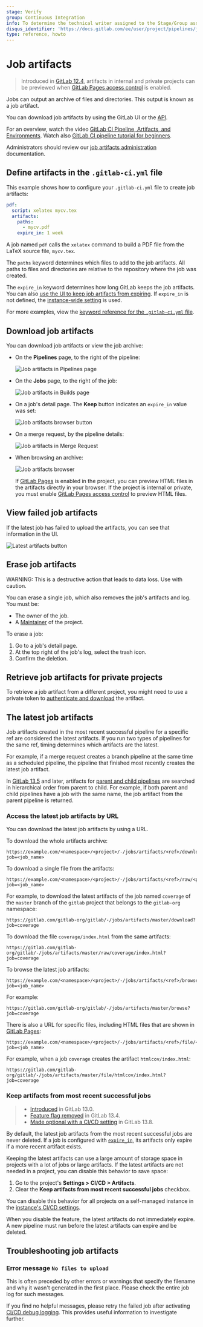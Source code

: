 ```yaml
---
stage: Verify
group: Continuous Integration
info: To determine the technical writer assigned to the Stage/Group associated with this page, see https://about.gitlab.com/handbook/engineering/ux/technical-writing/#assignments
disqus_identifier: 'https://docs.gitlab.com/ee/user/project/pipelines/job_artifacts.html'
type: reference, howto
---
```


# Job artifacts

> Introduced in [GitLab 12.4](https://gitlab.com/gitlab-org/gitlab/-/merge_requests/16675), artifacts in internal and private projects can be previewed when [GitLab Pages access control](../../administration/pages/index.md#access-control) is enabled.

Jobs can output an archive of files and directories. This output is known as a job artifact.

You can download job artifacts by using the GitLab UI or the [API](../../api/job_artifacts.md#get-job-artifacts).

<i class="fa fa-youtube-play youtube" aria-hidden="true"></i>
For an overview, watch the video [GitLab CI Pipeline, Artifacts, and Environments](https://www.youtube.com/watch?v=PCKDICEe10s).
Watch also [GitLab CI pipeline tutorial for beginners](https://www.youtube.com/watch?v=Jav4vbUrqII).

Administrators should review our [job artifacts administration](../../administration/job_artifacts.md) documentation.

## Define artifacts in the `.gitlab-ci.yml` file

This example shows how to configure your `.gitlab-ci.yml` file to create job artifacts:

```yaml
pdf:
  script: xelatex mycv.tex
  artifacts:
    paths:
      - mycv.pdf
    expire_in: 1 week
```

A job named `pdf` calls the `xelatex` command to build a PDF file from the
LaTeX source file, `mycv.tex`.

The `paths` keyword determines which files to add to the job artifacts.
All paths to files and directories are relative to the repository where the job was created.

The `expire_in` keyword determines how long GitLab keeps the job artifacts.
You can also [use the UI to keep job artifacts from expiring](#download-job-artifacts).
If `expire_in` is not defined, the
[instance-wide setting](../../user/admin_area/settings/continuous_integration.md#default-artifacts-expiration)
is used.

For more examples, view the [keyword reference for the `.gitlab-ci.yml` file](../yaml/README.md#artifacts).

## Download job artifacts

You can download job artifacts or view the job archive:

- On the **Pipelines** page, to the right of the pipeline:

  ![Job artifacts in Pipelines page](img/job_artifacts_pipelines_page.png)

- On the **Jobs** page, to the right of the job:

  ![Job artifacts in Builds page](img/job_artifacts_builds_page.png)

- On a job's detail page. The **Keep** button indicates an `expire_in` value was set:

  ![Job artifacts browser button](img/job_artifacts_browser_button.png)

- On a merge request, by the pipeline details:

  ![Job artifacts in Merge Request](img/job_artifacts_merge_request.png)

- When browsing an archive:

  ![Job artifacts browser](img/job_artifacts_browser.png)

  If [GitLab Pages](../../administration/pages/index.md) is enabled in the project, you can preview
  HTML files in the artifacts directly in your browser. If the project is internal or private, you must
  enable [GitLab Pages access control](../../administration/pages/index.md#access-control) to preview
  HTML files.

## View failed job artifacts

If the latest job has failed to upload the artifacts, you can see that
information in the UI.

![Latest artifacts button](img/job_latest_artifacts_browser.png)

## Erase job artifacts

WARNING:
This is a destructive action that leads to data loss. Use with caution.

You can erase a single job, which also removes the job's
artifacts and log. You must be:

- The owner of the job.
- A [Maintainer](../../user/permissions.md#gitlab-cicd-permissions) of the project.

To erase a job:

1. Go to a job's detail page.
1. At the top right of the job's log, select the trash icon.
1. Confirm the deletion.

## Retrieve job artifacts for private projects

To retrieve a job artifact from a different project, you might need to use a
private token to [authenticate and download](../../api/job_artifacts.md#get-job-artifacts)
the artifact.

## The latest job artifacts

Job artifacts created in the most recent successful pipeline for a specific ref
are considered the latest artifacts. If you run two types of pipelines for the same ref,
timing determines which artifacts are the latest.

For example, if a merge request creates a branch pipeline at the same time as
a scheduled pipeline, the pipeline that finished most recently creates the latest job artifact.

In [GitLab 13.5](https://gitlab.com/gitlab-org/gitlab/-/issues/201784) and later, artifacts
for [parent and child pipelines](../parent_child_pipelines.md) are searched in hierarchical
order from parent to child. For example, if both parent and child pipelines have a
job with the same name, the job artifact from the parent pipeline is returned.

### Access the latest job artifacts by URL

You can download the latest job artifacts by using a URL.

To download the whole artifacts archive:

```plaintext
https://example.com/<namespace>/<project>/-/jobs/artifacts/<ref>/download?job=<job_name>
```

To download a single file from the artifacts:

```plaintext
https://example.com/<namespace>/<project>/-/jobs/artifacts/<ref>/raw/<path_to_file>?job=<job_name>
```

For example, to download the latest artifacts of the job named `coverage` of
the `master` branch of the `gitlab` project that belongs to the `gitlab-org`
namespace:

```plaintext
https://gitlab.com/gitlab-org/gitlab/-/jobs/artifacts/master/download?job=coverage
```

To download the file `coverage/index.html` from the same artifacts:

```plaintext
https://gitlab.com/gitlab-org/gitlab/-/jobs/artifacts/master/raw/coverage/index.html?job=coverage
```

To browse the latest job artifacts:

```plaintext
https://example.com/<namespace>/<project>/-/jobs/artifacts/<ref>/browse?job=<job_name>
```

For example:

```plaintext
https://gitlab.com/gitlab-org/gitlab/-/jobs/artifacts/master/browse?job=coverage
```

There is also a URL for specific files, including HTML files that
are shown in [GitLab Pages](../../administration/pages/index.md):

```plaintext
https://example.com/<namespace>/<project>/-/jobs/artifacts/<ref>/file/<path>?job=<job_name>
```

For example, when a job `coverage` creates the artifact `htmlcov/index.html`:

```plaintext
https://gitlab.com/gitlab-org/gitlab/-/jobs/artifacts/master/file/htmlcov/index.html?job=coverage
```

### Keep artifacts from most recent successful jobs

> - [Introduced](https://gitlab.com/gitlab-org/gitlab/-/issues/16267) in GitLab 13.0.
> - [Feature flag removed](https://gitlab.com/gitlab-org/gitlab/-/issues/229936) in GitLab 13.4.
> - [Made optional with a CI/CD setting](https://gitlab.com/gitlab-org/gitlab/-/issues/241026) in GitLab 13.8.

By default, the latest job artifacts from the most recent successful jobs are never deleted.
If a job is configured with [`expire_in`](../yaml/README.md#artifactsexpire_in),
its artifacts only expire if a more recent artifact exists.

Keeping the latest artifacts can use a large amount of storage space in projects
with a lot of jobs or large artifacts. If the latest artifacts are not needed in
a project, you can disable this behavior to save space:

1. Go to the project's **Settings > CI/CD > Artifacts**.
1. Clear the **Keep artifacts from most recent successful jobs** checkbox.

You can disable this behavior for all projects on a self-managed instance in the
[instance's CI/CD settings](../../user/admin_area/settings/continuous_integration.md#keep-the-latest-artifacts-for-all-jobs-in-the-latest-successful-pipelines).

When you disable the feature, the latest artifacts do not immediately expire.
A new pipeline must run before the latest artifacts can expire and be deleted.

## Troubleshooting job artifacts

### Error message `No files to upload`

This is often preceded by other errors or warnings that specify the filename and why it wasn't
generated in the first place. Please check the entire job log for such messages.

If you find no helpful messages, please retry the failed job after activating
[CI/CD debug logging](../variables/README.md#debug-logging).
This provides useful information to investigate further.

<!-- ## Troubleshooting

Include any troubleshooting steps that you can foresee. If you know beforehand what issues
one might have when setting this up, or when something is changed, or on upgrading, it's
important to describe those, too. Think of things that may go wrong and include them here.
This is important to minimize requests for support, and to avoid doc comments with
questions that you know someone might ask.

Each scenario can be a third-level heading, e.g. `### Getting error message X`.
If you have none to add when creating a doc, leave this section in place
but commented out to help encourage others to add to it in the future. -->
